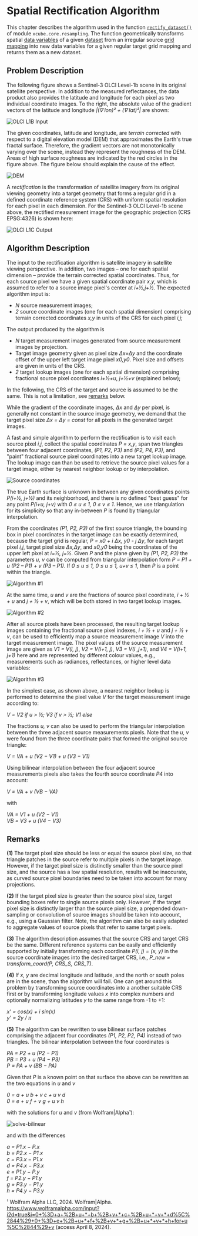 # Spatial Rectification Algorithm

This chapter describes the algorithm used in the function [`rectify_dataset()`](api.html#xcube.core.resampling.rectify_dataset) 
of module `xcube.core.resampling`. The function geometrically transforms 
spatial [data variables](https://docs.xarray.dev/en/stable/user-guide/terminology.html#term-Variable) 
of a given [dataset](https://docs.xarray.dev/en/stable/user-guide/terminology.html#term-Dataset) 
from an irregular source 
[grid mapping](https://cfconventions.org/Data/cf-conventions/cf-conventions-1.11/cf-conventions.html#grid-mappings-and-projections) 
into new data variables for a given regular target grid mapping and returns 
them as a new dataset. 

## Problem Description

The following figure shows a Sentinel-3 OLCI Level-1b scene in its original 
satellite perspective. In addition to the measured reflectances, the data 
product also provides the latitude and longitude for each pixel as two 
individual coordinate images. To the right, the absolute value of the 
gradient vectors of the latitude and longitude  *|(∇ lon)² + (∇ lat)²|* 
are shown:  

<!-- <img src="rectify/olci-input.png" alt="OLCI L1B Input" style="width:60em;display:block;margin-left:auto;margin-right:auto"/> -->
![OLCI L1B Input](rectify/olci-input.png)

The given coordinates, latitude and longitude, are _terrain corrected_ with 
respect to a digital elevation model (DEM) that approximates the Earth's true fractal
surface. Therefore, the gradient vectors are not monotonically varying over the scene, 
instead they represent the roughness of the DEM. Areas of high 
surface roughness are indicated by the red circles in the figure above.
The figure below should explain the cause of the effect. 

<!-- <img src="rectify/dem.png" alt="DEM" style="width:30em;display:block;margin-left:auto;margin-right:auto"/> -->
![DEM](rectify/dem.png)

A _rectification_ is the transformation of satellite imagery from its original 
viewing geometry into a target geometry that forms a regular grid in a defined 
coordinate reference system (CRS) with uniform spatial resolution for each 
pixel in each dimension. For the Sentinel-3 OLCI Level-1b scene above, the
rectified measurement image for the geographic projection (CRS EPSG:4326) 
is shown here:

<!-- <img src="rectify/olci-output.png" alt="OLCI L1C Output" style="width:60em;display:block;margin-left:auto;margin-right:auto"/> -->
![OLCI L1C Output](rectify/olci-output.png)


## Algorithm Description

The input to the rectification algorithm is satellite imagery in satellite 
viewing perspective. In addition, two images – one for each spatial 
dimension – provide the terrain corrected spatial coordinates.
Thus, for each source pixel we have a given spatial coordinate pair *x,y*,
which is assumed to refer to a source image pixel's center at *i+½,j+½*. 
The expected algorithm input is:

* *N* source measurement images;
* *2* source coordinate images (one for each spatial dimension) 
  comprising terrain corrected coordinates *x,y* in units of the CRS
  for each pixel *i,j*;

The output produced by the algorithm is 

* *N* target measurement images generated from source measurement images
  by projection.
* Target image geometry given as pixel size *Δx=Δy* and the coordinate 
  offset of the upper left target image pixel *x0,y0*. Pixel size and 
  offsets are given in units of the CRS.    
* *2* target lookup images (one for each spatial dimension) 
  comprising fractional source pixel coordinates *i+½+u*, *j+½+v* 
  (explained below);

In the following, the CRS of the target and source is assumed to be the same.
This is not a limitation, see [remarks](#remarks) below.

While the gradient of the coordinate images, *Δx* and *Δy* per pixel, is 
generally not constant in the source image geometry, we demand that the
target pixel size *Δx = Δy = const* for all pixels in the generated target 
images.

A fast and simple algorithm to perform the rectification is to visit each
source pixel *i,j*, collect the spatial coordinates *P = x,y*, span
two triangles between four adjacent coordinates,
*(P1, P2, P3)* and *(P2, P4, P3)*, and "paint" fractional source pixel
coordinates into a new target lookup image. The lookup image can than be used 
to retrieve the source pixel values for a target image, either by nearest 
neighbor lookup or by interpolation. 

<!-- <img src="rectify/source-coords.png" alt="Source coordinates" style="width:60em;display:block;margin-left:auto;margin-right:auto"/> -->
![Source coordinates](rectify/source-coords.png)

The true Earth surface is unknown in between any given coordinates 
points *P(i+½, j+½)* and its neighborhood, and there is no defined "best guess" 
for any point *P(i+u, j+v)* with *0 ≤ u ≤ 1, 0 ≤ v ≤ 1*. Hence, 
we use triangulation for its simplicity so that any in-between *P* is 
found by triangular interpolation.

From the coordinates *(P1, P2, P3)* of the first source triangle, the bounding
box in pixel coordinates in the target image can be exactly determined, 
because the target grid is regular, *P = x0 + i Δx, y0 - j Δy*, for each 
target pixel *i,j*, target pixel size *Δx,Δy*, and *x0,y0* being the 
coordinates of the upper left pixel at *i=½, j=½*. Given *P* and the plane
given by *(P1, P2, P3)* the parameters *u, v* can be computed from
triangular interpolation form *P = P1 + u (P2 – P1) + v (P3 – P1)*. 
If *0 ≤ u ≤ 1, 0 ≤ u ≤ 1, u+v ≤ 1*, then *P* is a point within the 
triangle. 

<!-- <img src="rectify/algo-1.png" alt="Algorithm #1" style="width:60em;display:block;margin-left:auto;margin-right:auto"/> -->
![Algorithm #1](rectify/algo-1.png)

At the same time, *u* and *v* are the fractions of source pixel
coordinate, *i + ½ + u* and *j + ½ + v*, which will be both stored in two 
target lookup images.

<!-- <img src="rectify/algo-2.png" alt="Algorithm #2" style="width:60em;display:block;margin-left:auto;margin-right:auto"/> -->
![Algorithm #2](rectify/algo-2.png)

After all source pixels have been processed, the resulting target lookup 
images containing the fractional source pixel indexes, *i + ½ + u* 
and *j + ½ + v*, can be used to efficiently map a source measurement image 
*V* into the target measurement image. The pixel values of the source
measurement image are given as *V1 = V(i, j)*, *V2 = V(i+1, j)*,
*V3 = V(i ,j+1)*, and *V4 = V(i+1, j+1)* here and
are represented by different colour values, e.g., measurements such 
as radiances, reflectances, or higher level data variables:

<!-- <img src="rectify/algo-3.png" alt="Algorithm #3" style="width:60em;display:block;margin-left:auto;margin-right:auto"/> -->
![Algorithm #3](rectify/algo-3.png)

In the simplest case, as shown above, a nearest neighbor lookup is performed 
to determine the pixel value *V* for the target measurement image according 
to:

*V = V2 if u > ½; V3 if v > ½; V1 else*  

The fractions *u, v* can also be used to perform the triangular interpolation 
between the three adjacent source measurements pixels. Note that the *u, v* 
were found from the three coordinate pairs that formed the original source 
triangle:

*V = VA + u (V2 − V1) + u (V3 − V1)*  

Using bilinear interpolation between the four adjacent source 
measurements pixels also takes the fourth source coordinate *P4* into account:

*V = VA + v (VB − VA)*  

with

*VA = V1 + u (V2 − V1)*  
*VB = V3 + u (V4 − V3)*  

## Remarks

**(1)** The target pixel size should be less or equal the source 
pixel size, so that triangle patches in the source refer to multiple pixels 
in the target image.
However, if the target pixel size is distinctly smaller than the source pixel size, 
and the source has a low spatial resolution, results will be inaccurate, 
as curved source pixel boundaries need to be taken into account for 
many projections.

**(2)** If the target pixel size is greater than the source pixel size, target 
bounding boxes refer to single source pixels only.
However, if the target pixel size is distinctly larger than the source pixel size, 
a prepended down-sampling or convolution of source images should be taken into 
account, e.g., using a Gaussian filter. Note, the algorithm can also be easily 
adapted to aggregate values of source pixels that refer to same target pixels.  

**(3)** The algorithm description assumes that the source CRS and target CRS be
the same. Different reference systems can be easily and efficiently supported 
by initially transforming each coordinate *P(i, j) = (x, y)* in the 
source coordinate images into the desired target CRS, i.e., 
*P_new = transform_coord(P, CRS_S, CRS_T)*.

**(4)** If *x, y* are decimal longitude and latitude, and the north or south poles 
are in the scene, than the algorithm will fail. One can get around this problem
by transforming source coordinates into a another suitable CRS first
or by transforming longitude values *x* into complex numbers and optionally
normalizing latitudes *y* to the same range from -1 to +1:

*x' = cos(x) + i sin(x)*  
*y' = 2y / π*  

**(5)** The algorithm can be rewritten to use bilinear surface patches comprising 
the adjacent four coordinates *(P1, P2, P2, P4)* instead of two triangles.
The bilinear interpolation between the four coordinates is

*PA = P2 + u (P2 − P1)*  
*PB = P3 + u (P4 − P3)*  
*P = PA + v (BB − PA)*  

Given that *P* is a known point on that surface the above can be rewritten as the two 
equations in *u* and *v*

*0 = a + u b + v c + u v d*  
*0 = e + u f + v g + u v h*

with the solutions for *u* and *v* (from Wolfram|Alpha¹):

![solve-bilinear](rectify/solve-bilinear.png)

and with the differences

*a = P1.x − P.x*  
*b = P2.x − P1.x*  
*c = P3.x − P1.x*  
*d = P4.x − P3.x*  
*e = P1.y − P.y*  
*f = P2.y − P1.y*  
*g = P3.y − P1.y*  
*h = P4.y − P3.y*  


¹ Wolfram Alpha LLC, 2024. Wolfram|Alpha. https://www.wolframalpha.com/input?i2d=true&i=0+%3D+a+%2B+u+*+b+%2B+v+*+c+%2B+u+*+v+*+d%5C%2844%29+0+%3D+e+%2B+u+*+f+%2B+v+*+g+%2B+u+*+v+*+h+for+u%5C%2844%29+v 
(access April 8, 2024).
